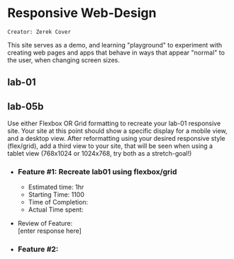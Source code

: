 # Responsive Web-Design <br>
`Creator: Zerek Cover`<br>

This site serves as a demo, and learning "playground" to experiment with creating web pages and apps that behave in ways that appear "normal" to the user, when changing screen sizes.

## lab-01


## lab-05b
Use either Flexbox OR Grid formatting to recreate your lab-01 responsive site. Your site at this point should show a specific display for a mobile view, and a desktop view. After reformatting using your desired responsive style (flex/grid), add a third view to your site, that will be seen when using a tablet view (768x1024 or 1024x768, try both as a stretch-goal!)

- ### Feature #1: Recreate lab01 using flexbox/grid
    - Estimated time: 1hr
    - Starting Time: 1100
    - Time of Completion:
    - Actual Time spent:
- Review of Feature: <br>
    [enter response here]

- ### Feature #2: